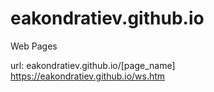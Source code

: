 # eakondratiev.github.io
Web Pages

url: eakondratiev.github.io/[page_name]
https://eakondratiev.github.io/ws.htm
